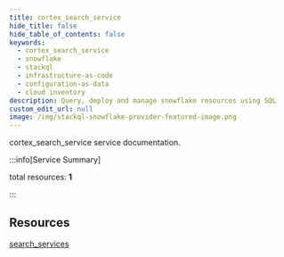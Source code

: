 ```yaml
---
title: cortex_search_service
hide_title: false
hide_table_of_contents: false
keywords:
  - cortex_search_service
  - snowflake
  - stackql
  - infrastructure-as-code
  - configuration-as-data
  - cloud inventory
description: Query, deploy and manage snowflake resources using SQL
custom_edit_url: null
image: /img/stackql-snowflake-provider-featured-image.png
---
```


cortex_search_service service documentation.

:::info[Service Summary]

total resources: __1__  

:::

## Resources
<div class="row">
<div class="providerDocColumn">
<a href="/services/cortex_search_service/search_services/">search_services</a>
</div>
<div class="providerDocColumn">

</div>
</div>